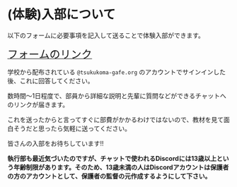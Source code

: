 # (体験)入部について

以下のフォームに必要事項を記入して送ることで体験入部ができます。

<a href="https://forms.gle/hh871Fd7aaXkt6vy6"><font size="5">フォームのリンク</font></a>

学校から配布されている `@tsukukoma-gafe.org` のアカウントでサインインした後、これに回答してください。

数時間〜1日程度で、部員から詳細な説明と先輩に質問などができるチャットへのリンクが届きます。

これを送ったからと言ってすぐに部費がかかるわけではないので、教材を見て面白そうだと思ったら気軽に送ってください。



皆さんの入部をお待ちしています!!

**執行部も最近気づいたのですが、チャットで使われるDiscordには13歳以上という年齢制限があります。そのため、13歳未満の人はDiscordアカウントは保護者の方のアカウントとして、保護者の監督の元作成するようにして下さい。**